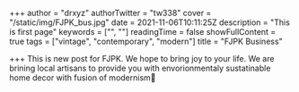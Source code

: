+++
author = "drxyz"
authorTwitter = "tw338"
cover = "/static/img/FJPK_bus.jpg"
date = 2021-11-06T10:11:25Z
description = "This is first page"
keywords = ["", ""]
readingTime = false
showFullContent = true
tags = ["vintage", "contemporary", "modern"]
title = "FJPK Business"

+++
This is new post for FJPK. We hope to bring joy to your life. We are brining local artisans to provide you with envorionmentaly sustatinable home decor with fusion of modernism